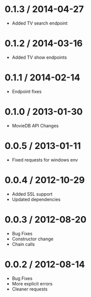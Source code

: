 0.1.3 / 2014-04-27
==================

  * Added TV search endpoint


0.1.2 / 2014-03-16
==================

  * Added TV show endpoints


0.1.1 / 2014-02-14
==================

  * Endpoint fixes


0.1.0 / 2013-01-30
==================

  * MovieDB API Changes


0.0.5 / 2013-01-11
==================

  * Fixed requests for windows env


0.0.4 / 2012-10-29
==================

  * Added SSL support
  * Updated dependencies


0.0.3 / 2012-08-20
==================

  * Bug Fixes
  * Constructor change  
  * Chain calls 

0.0.2 / 2012-08-14
==================

  * Bug Fixes
  * More explicit errors
  * Cleaner requests


